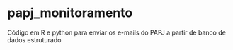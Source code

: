 # papj_monitoramento
Código em R e python para enviar os e-mails do PAPJ a partir de banco de dados estruturado
